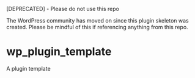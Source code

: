 [DEPRECATED] - Please do not use this repo

The WordPress community has moved on since this plugin skeleton was created. Please be mindful of this if referencing anything from this repo.

wp_plugin_template
==================

A plugin template

